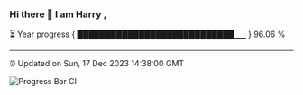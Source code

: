 ### Hi there 👋 I am Harry , 

⏳ Year progress { ████████████████████████████▁▁ } 96.06 %

---

⏰ Updated on Sun, 17 Dec 2023 14:38:00 GMT

![Progress Bar CI](https://github.com/duykhang68/duykhang68/workflows/Progress%20Bar%20CI/badge.svg)
